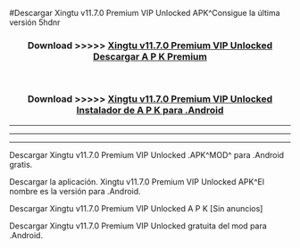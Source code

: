 #Descargar Xingtu v11.7.0 Premium VIP Unlocked  APK^Consigue la última versión 5hdnr



<div align="center">
<h3>Download >>>>> <a href="https://es-sites.web.app/?es= Xingtu v11.7.0 Premium VIP Unlocked ">Xingtu v11.7.0 Premium VIP Unlocked  Descargar A P K Premium</a></h3><br>

<h3>Download >>>>> <a href="https://es-sites.web.app/?es= Xingtu v11.7.0 Premium VIP Unlocked ">Xingtu v11.7.0 Premium VIP Unlocked  Instalador de A P K para .Android</a></h3>
</div>


----------------------------------------------------------

----------------------------------------------------------

----------------------------------------------------------

Descargar Xingtu v11.7.0 Premium VIP Unlocked  .APK^MOD^ para .Android gratis.

Descargar la aplicación. Xingtu v11.7.0 Premium VIP Unlocked  APK^El nombre es la versión para .Android.

Descargar Xingtu v11.7.0 Premium VIP Unlocked  A P K [Sin anuncios]

Descargar Xingtu v11.7.0 Premium VIP Unlocked  gratuita del mod para .Android.